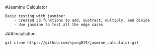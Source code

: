 #Jasmine Calculator

    Basic testing with jasmine: 
        - Created JS functions to add, subtract, multiply, and divide
        - Use jasmine to test all the edge cases

###Installation

    git clone https://github.com/syang019/jasmine_calculator.git
    
